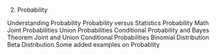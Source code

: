 2. Probability

Understanding Probability
Probability versus Statistics
Probability Math
Joint Probabilities 
Union Probabilities 
Conditional Probability and Bayes Theorem 
Joint and Union Conditional Probabilities
Binomial Distribution
Beta Distribution
Some added examples on Probablity
